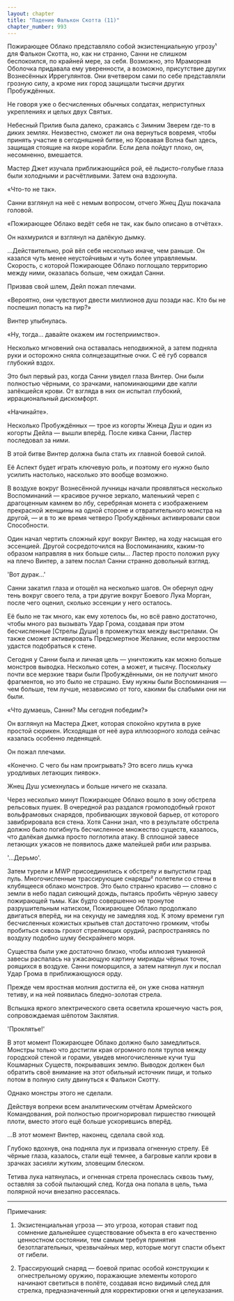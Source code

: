 ```yaml
---
layout: chapter
title: "Падение Фалькон Скотта (11)"
chapter_number: 993
---
```


Пожирающее Облако представляло собой экзистенциальную угрозу¹ для Фалькон Скотта, но, как ни странно, Санни не слишком беспокоился, по крайней мере, за себя. Возможно, это Мраморная Оболочка придавала ему уверенности, а возможно, присутствие других Вознесённых Иррегулянтов. Они вчетвером сами по себе представляли грозную силу, а кроме них город защищали тысячи других Пробуждённых.

Не говоря уже о бесчисленных обычных солдатах, неприступных укреплениях и целых двух Святых.

Небесный Прилив была далеко, сражаясь с Зимним Зверем где-то в диких землях. Неизвестно, сможет ли она вернуться вовремя, чтобы принять участие в сегодняшней битве, но Кровавая Волна был здесь, защищая стоящие на якоре корабли. Если дела пойдут плохо, он, несомненно, вмешается.

Мастер Джет изучала приближающийся рой, её льдисто-голубые глаза были холодными и расчётливыми. Затем она вздохнула.

«Что-то не так».

Санни взглянул на неё с немым вопросом, отчего Жнец Душ покачала головой.

«Пожирающее Облако ведёт себя не так, как было описано в отчётах».

Он нахмурился и взглянул на далёкую дымку.

...Действительно, рой вёл себя несколько иначе, чем раньше. Он казался чуть менее неустойчивым и чуть более управляемым. Скорость, с которой Пожирающее Облако поглощало территорию между ними, оказалась больше, чем ожидал Санни.

Призвав свой шлем, Дейл пожал плечами.

«Вероятно, они чувствуют двести миллионов душ позади нас. Кто бы не поспешил попасть на пир?»

Винтер улыбнулась.

«Ну, тогда... давайте окажем им гостеприимство».

Несколько мгновений она оставалась неподвижной, а затем подняла руки и осторожно сняла солнцезащитные очки. С её губ сорвался глубокий вздох.

Это был первый раз, когда Санни увидел глаза Винтер. Они были полностью чёрными, со зрачками, напоминающими две капли запёкшейся крови. От взгляда в них он испытал глубокий, иррациональный дискомфорт.

«Начинайте».

Несколько Пробуждённых — трое из когорты Жнеца Душ и один из когорты Дейла — вышли вперёд. После кивка Санни, Ластер последовал за ними.

В этой битве Винтер должна была стать их главной боевой силой.

Её Аспект будет играть ключевую роль, и поэтому его нужно было усилить настолько, насколько это вообще возможно.

В воздухе вокруг Вознесённой лучницы начали проявляться несколько Воспоминаний — красивое ручное зеркало, маленький череп с драгоценным камнем во лбу, серебряная монета с изображением прекрасной женщины на одной стороне и отвратительного монстра на другой, — и в то же время четверо Пробуждённых активировали свои Способности.

Один начал чертить сложный круг вокруг Винтер, на ходу насыщая его эссенцией. Другой сосредоточился на Воспоминаниях, каким-то образом направляя в них больше силы... Ластер просто положил руку на плечо Винтер, а затем послал Санни странно довольный взгляд.

'Вот дурак...'

Санни закатил глаза и отошёл на несколько шагов. Он обернул одну тень вокруг своего тела, а три другие вокруг Боевого Лука Морган, после чего оценил, сколько эссенции у него осталось.

Её было не так много, как ему хотелось бы, но всё равно достаточно, чтобы много раз вызывать Удар Грома, создавая при этом бесчисленные [Стрелы Души] в промежутках между выстрелами. Он также сможет активировать Предсмертное Желание, если мерзостям удастся подобраться к стене.

Сегодня у Санни была и личная цель — уничтожить как можно больше монстров выводка. Несколько сотен, а может, и тысячу. Поскольку почти все мерзкие твари были Пробуждёнными, он не получит много фрагментов, но это было не страшно. Ему нужны были Воспоминания — чем больше, тем лучше, независимо от того, какими бы слабыми они ни были.

«Что думаешь, Санни? Мы сегодня победим?»

Он взглянул на Мастера Джет, которая спокойно крутила в руке простой сюрикен. Исходящая от неё аура иллюзорного холода сейчас казалась особенно леденящей.

Он пожал плечами.

«Конечно. С чего бы нам проигрывать? Это всего лишь кучка уродливых летающих пиявок».

Жнец Душ усмехнулась и больше ничего не сказала.

Через несколько минут Пожирающее Облако вошло в зону обстрела рельсовых пушек. В очередной раз раздался громоподобный грохот вольфрамовых снарядов, пробивающих звуковой барьер, от которого завибрировала вся стена. Хотя Санни знал, что в результате обстрела должно было погибнуть бесчисленное множество существ, казалось, что далёкая дымка просто поглотила атаку. В сплошной завесе летающих ужасов не появилось даже малейшей ряби или разрыва.

'...Дерьмо'.

Затем турели и MWP присоединились к обстрелу и выпустили град пуль. Многочисленные трассирующие снаряды² полетели со стены в клубящееся облако монстров. Это было странно красиво — словно с земли в небо падал сияющий дождь, пытаясь пробить чёрную завесу пожирающей тьмы. Как будто совершенно не тронутое разрушительным натиском, Пожирающее Облако продолжало двигаться вперёд, ни на секунду не замедляя ход. К этому времени гул бесчисленных кожистых крыльев стал достаточно громким, чтобы пробиться сквозь грохот стреляющих орудий, распространяясь по воздуху подобно шуму бескрайнего моря.

Существа были уже достаточно близко, чтобы иллюзия туманной завесы распалась на ужасающую картину мириады чёрных точек, роящихся в воздухе. Санни поморщился, а затем натянул лук и послал Удар Грома в приближающуюся орду.

Прежде чем яростная молния достигла её, он уже снова натянул тетиву, и на ней появилась бледно-золотая стрела.

Вспышка яркого электрического света осветила крошечную часть роя, сопровождаемая шёпотом Заклятия.

'Проклятье!'

В этот момент Пожирающее Облако должно было замедлиться. Монстры только что достигли края огромного поля трупов между городской стеной и горами, увидев многочисленные кучи туш Кошмарных Существ, покрывавших землю. Выводок должен был обратить своё внимание на этот обильный источник пищи, и только потом в полную силу двинуться к Фалькон Скотту.

Однако монстры этого не сделали.

Действуя вопреки всем аналитическим отчётам Армейского Командования, рой полностью проигнорировал пиршество гниющей плоти, вместо этого ещё больше ускорившись вперёд.

...В этот момент Винтер, наконец, сделала свой ход.

Глубоко вдохнув, она подняла лук и призвала огненную стрелу. Её чёрные глаза, казалось, стали ещё темнее, а багровые капли крови в зрачках засияли жутким, зловещим блеском.

Тетива лука натянулась, и огненная стрела пронеслась сквозь тьму, оставляя за собой пылающий след. Когда она попала в цель, тьма полярной ночи внезапно рассеялась.

***

Примечания:

1. Экзистенциальная угроза — это угроза, которая ставит под сомнение дальнейшее существование объекта в его качественно ценностном состоянии, тем самым требуя принятия безотлагательных, чрезвычайных мер, которые могут спасти объект от гибели.

2. Трассирующий снаряд — боевой припас особой конструкции к огнестрельному оружию, поражающие элементы которого начинают светиться в полёте, создавая ясно видимый след для стрелка, предназначенный для корректировки огня и целеуказания.